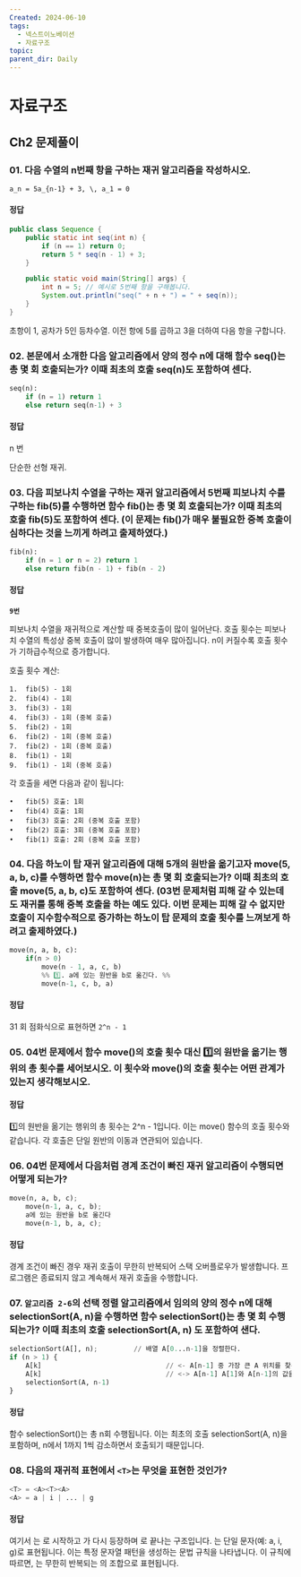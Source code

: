 ```yaml
---
Created: 2024-06-10
tags:
  - 넥스트이노베이션
  - 자료구조
topic: 
parent_dir: Daily
---
```

# 자료구조
## Ch2 문제풀이
### 01. 다음 수열의 n번째 항을 구하는 재귀 알고리즘을 작성하시오.
 `a_n = 5a_{n-1} + 3, \, a_1 = 0 `
#### 정답 
```java
public class Sequence {
    public static int seq(int n) {
        if (n == 1) return 0;
        return 5 * seq(n - 1) + 3;
    }

    public static void main(String[] args) {
        int n = 5; // 예시로 5번째 항을 구해봅니다.
        System.out.println("seq(" + n + ") = " + seq(n));
    }
}
```
초항이 1, 공차가 5인 등차수열.
이전 항에 5를 곱하고 3을 더하여 다음 항을 구합니다.
### 02. 본문에서 소개한 다음 알고리즘에서 양의 정수 n에 대해 함수 seq()는 총 몇 회 호출되는가? 이때 최초의 호출 seq(n)도 포함하여 센다.
```python
seq(n):
	if (n = 1) return 1
	else return seq(n-1) + 3
```
#### 정답
n 번

단순한 선형 재귀. 
### 03. 다음 피보나치 수열을 구하는 재귀 알고리즘에서 5번째 피보나치 수를 구하는 fib(5)를 수행하면 함수 fib()는 총 몇 회 호출되는가? 이때 최초의 호출 fib(5)도 포함하여 센다. (이 문제는 fib()가 매우 불필요한 중복 호출이 심하다는 것을 느끼게 하려고 출제하였다.)
```python
fib(n):
    if (n = 1 or n = 2) return 1
    else return fib(n - 1) + fib(n - 2)
```
#### 정답
**`9번`**

피보나치 수열을 재귀적으로 계산할 때 중복호출이 많이 일어난다. 
호출 횟수는 피보나치 수열의 특성상 중복 호출이 많이 발생하여 매우 많아집니다.
n이 커질수록 호출 횟수가 기하급수적으로 증가합니다.

호출 횟수 계산:

	1.	fib(5) - 1회
	2.	fib(4) - 1회
	3.	fib(3) - 1회
	4.	fib(3) - 1회 (중복 호출)
	5.	fib(2) - 1회
	6.	fib(2) - 1회 (중복 호출)
	7.	fib(2) - 1회 (중복 호출)
	8.	fib(1) - 1회
	9.	fib(1) - 1회 (중복 호출)

각 호출을 세면 다음과 같이 됩니다:

	•	fib(5) 호출: 1회
	•	fib(4) 호출: 1회
	•	fib(3) 호출: 2회 (중복 호출 포함)
	•	fib(2) 호출: 3회 (중복 호출 포함)
	•	fib(1) 호출: 2회 (중복 호출 포함)

### 04. 다음 하노이 탑 재귀 알고리즘에 대해 5개의 원반을 옮기고자 move(5, a, b, c)를 수행하면 함수 move(n)는 총 몇 회 호출되는가? 이때 최초의 호출 move(5, a, b, c)도 포함하여 센다. (03번 문제처럼 피해 갈 수 있는데도 재귀를 통해 중복 호출을 하는 예도 있다. 이번 문제는 피해 갈 수 없지만 호출이 지수함수적으로 증가하는 하노이 탑 문제의 호출 횟수를 느껴보게 하려고 출제하였다.)
```python
move(n, a, b, c):
	if(n > 0)
		move(n - 1, a, c, b)
		%% 1️⃣. a에 있는 원반을 b로 옮긴다. %%
		move(n-1, c, b, a)
```
#### 정답
31 회 
점화식으로 표현하면 `2^n - 1`
### 05. 04번 문제에서 함수 move()의 호출 횟수 대신 1️⃣의 원반을 옮기는 행위의 총 횟수를 세어보시오. 이 횟수와 move()의 호출 횟수는 어떤 관계가 있는지 생각해보시오.
#### 정답
1️⃣의 원반을 옮기는 행위의 총 횟수는 2^n - 1입니다. 이는 move() 함수의 호출 횟수와 같습니다. 각 호출은 단일 원반의 이동과 연관되어 있습니다.
### 06. 04번 문제에서 다음처럼 경계 조건이 빠진 재귀 알고리즘이 수행되면 어떻게 되는가?
```python
move(n, a, b, c);
	move(n-1, a, c, b);
	a에 있는 원반을 b로 옮긴다
	move(n-1, b, a, c);
```
#### 정답
경계 조건이 빠진 경우 재귀 호출이 무한히 반복되어 스택 오버플로우가 발생합니다. 프로그램은 종료되지 않고 계속해서 재귀 호출을 수행합니다.
### 07. `알고리즘 2-6`의 선택 정렬 알고리즘에서 임의의 양의 정수 n에 대해 selectionSort(A, n)을 수행하면 함수 selectionSort()는 총 몇 회 수행되는가? 이때 최초의 호출 selectionSort(A, n) 도 포함하여 샌다. 
```python 
selectionSort(A[], n);         // 배열 A[0...n-1]을 정렬한다.
if (n > 1) {
    A[k]                               // <- A[n-1] 중 가장 큰 A 위치를 찾는다
    A[k]                               // <-> A[n-1] A[1]와 A[n-1]의 값을 교환한다.
    selectionSort(A, n-1)
}
```
#### 정답
함수 selectionSort()는 총 n회 수행됩니다. 이는 최초의 호출 selectionSort(A, n)을 포함하며, n에서 1까지 1씩 감소하면서 호출되기 때문입니다.
### 08. 다음의 재귀적 표현에서 `<T>`는 무엇을 표현한 것인가?
```python
<T> = <A><T><A>
<A> = a | i | ... | g
```
#### 정답
여기서 <T>는 <A>로 시작하고 <T>가 다시 등장하며 <A>로 끝나는 구조입니다. <A>는 단일 문자(예: a, i, g)로 표현됩니다. 이는 특정 문자열 패턴을 생성하는 문법 규칙을 나타냅니다. 이 규칙에 따르면, <T>는 무한히 반복되는 <A>의 조합으로 표현됩니다.